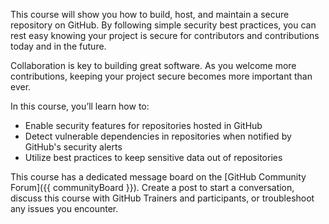This course will show you how to build, host, and maintain a secure repository on GitHub. By following simple security best practices, you can rest easy knowing your project is secure for contributors and contributions today and in the future.

Collaboration is key to building great software. As you welcome more contributions, keeping your project secure becomes more important than ever.

In this course, you’ll learn how to:
- Enable security features for repositories hosted in GitHub
- Detect vulnerable dependencies in repositories when notified by GitHub's security alerts
- Utilize best practices to keep sensitive data out of repositories

This course has a dedicated message board on the [GitHub Community Forum]({{ communityBoard }}). Create a post to start a conversation, discuss this course with GitHub Trainers and participants, or troubleshoot any issues you encounter.
